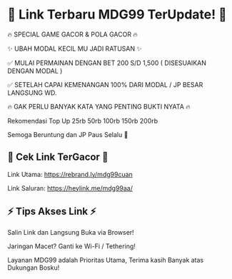 # 🎉 Link Terbaru MDG99 TerUpdate! 🎉

🔥 SPECIAL GAME GACOR & POLA GACOR 🔥

✨ UBAH MODAL KECIL MU JADI RATUSAN ✨ 

✅ MULAI PERMAINAN DENGAN BET 200 S/D 1,500 ( DISESUAIKAN DENGAN MODAL ) 

✅ SETELAH CAPAI KEMENANGAN 100% DARI MODAL / JP BESAR LANGSUNG WD. 

🔥 GAK PERLU BANYAK KATA YANG PENTING BUKTI NYATA 🔥 

Rekomendasi Top Up 25rb 50rb 100rb 150rb 200rb 

Semoga Beruntung dan JP Paus Selalu 🥰 

## 🚀 Cek Link TerGacor 🚀
Link Utama: https://rebrand.ly/mdg99cuan

Link Saluran: https://heylink.me/mdg99aa/

## ⚡ Tips Akses Link ⚡
Salin Link dan Langsung Buka via Browser!

Jaringan Macet? Ganti ke Wi-Fi / Tethering!

Layanan MDG99 adalah Prioritas Utama, Terima kasih Banyak atas Dukungan Bosku!
